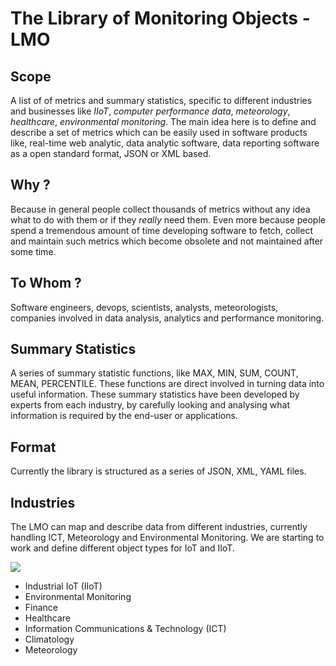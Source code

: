 # The Library of Monitoring Objects - LMO

## Scope
A list of of metrics and summary statistics, specific to different industries and businesses 
like _IIoT_, _computer performance data_, _meteorology_, _healthcare_, _environmental monitoring_.
The main idea here is to define and describe a set of metrics which can be easily used in software products like, 
real-time web analytic, data analytic software, data reporting software as a open standard format, JSON or 
XML based.

## Why ?
Because in general people collect thousands of metrics without any idea what to do with them or if they _really_ 
need them. Even more because people spend a tremendous amount of time developing software to fetch, 
collect and maintain such metrics which become obsolete and not maintained after some time. 

## To Whom ?
Software engineers, devops, scientists, analysts, meteorologists, companies involved in data analysis, analytics and 
performance monitoring.


## Summary Statistics
A series of summary statistic functions, like MAX, MIN, SUM, COUNT, MEAN, PERCENTILE. These functions are direct 
involved in turning data into useful information. These summary statistics have been developed by experts from each 
industry, by carefully looking and analysing what information is required by the end-user or applications.

## Format
Currently the library is structured as a series of JSON, XML, YAML files.

## Industries
The LMO can map and describe data from different industries, currently handling ICT, Meteorology and 
Environmental Monitoring. We are starting to work and define different object types for IoT and IIoT.

![](https://raw.github.com/sparvu/lmo/master/img/lmo-light.png)

 * Industrial IoT (IIoT)
 * Environmental Monitoring
 * Finance
 * Healthcare
 * Information Communications & Technology (ICT)
 * Climatology
 * Meteorology
 
